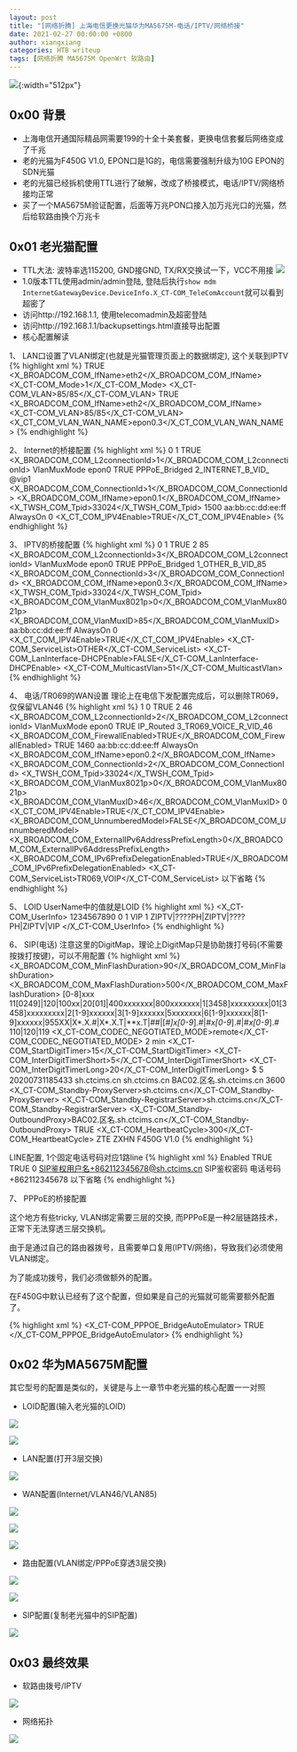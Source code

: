 ```yaml
---
layout: post
title: "[网络折腾] 上海电信更换光猫华为MA5675M-电话/IPTV/网络桥接"
date: 2021-02-27 00:00:00 +0800
author: xiangxiang
categories: HTB writeup
tags: [网络折腾 MA5675M OpenWrt 软路由]
---
```


 ![](/img/huawei-ma5675m.JPG){:width="512px"}

## 0x00 背景
- 上海电信开通国际精品网需要199的十全十美套餐，更换电信套餐后网络变成了千兆
- 老的光猫为F450G V1.0, EPON口是1G的，电信需要强制升级为10G EPON的SDN光猫
- 老的光猫已经拆机使用TTL进行了破解，改成了桥接模式，电话/IPTV/网络桥接均正常
- 买了一个MA5675M验证配置，后面等万兆PON口接入加万兆光口的光猫，然后给软路由换个万兆卡

## 0x01 老光猫配置
- TTL大法: 波特率选115200, GND接GND, TX/RX交换试一下，VCC不用接
![](/img/F450G-TTL.JPG)
- 1.0版本TTL使用admin/admin登陆, 登陆后执行`show mdm InternetGatewayDevice.DeviceInfo.X_CT-COM_TeleComAccount`就可以看到超密了
- 访问http://192.168.1.1, 使用telecomadmin及超密登陆
- 访问http://192.168.1.1/backupsettings.html直接导出配置
- 核心配置解读

1、 LAN口设置了VLAN绑定(也就是光猫管理页面上的数据绑定), 这个关联到IPTV
{% highlight xml %}
      <LANEthernetInterfaceConfig instance="3">
        <Enable>TRUE</Enable>
        <X_BROADCOM_COM_IfName>eth2</X_BROADCOM_COM_IfName>
        <X_CT-COM_Mode>1</X_CT-COM_Mode>
        <X_CT-COM_VLAN>85/85</X_CT-COM_VLAN>
        <LANVlanBindConfig instance="3">
          <Enable>TRUE</Enable>
          <X_BROADCOM_COM_IfName>eth2</X_BROADCOM_COM_IfName>
          <X_CT-COM_VLAN>85/85</X_CT-COM_VLAN>
          <X_CT_COM_VLAN_WAN_NAME>epon0.3</X_CT_COM_VLAN_WAN_NAME>
        </LANVlanBindConfig>
        <LANVlanBindConfig nextInstance="4" ></LANVlanBindConfig>
      </LANEthernetInterfaceConfig>
{% endhighlight %}

2、 Internet的桥接配置
{% highlight xml %}
      <WANConnectionDevice instance="8">
        <WANIPConnectionNumberOfEntries>0</WANIPConnectionNumberOfEntries>
        <WANPPPConnectionNumberOfEntries>1</WANPPPConnectionNumberOfEntries>
        <WANEthernetLinkConfig>
          <Enable>TRUE</Enable>
          <X_BROADCOM_COM_L2connectionId>1</X_BROADCOM_COM_L2connectionId>
          <ConnectionMode>VlanMuxMode</ConnectionMode>
          <IfName>epon0</IfName>
        </WANEthernetLinkConfig>
        <WANPPPConnection instance="1">
          <Enable>TRUE</Enable>
          <ConnectionType>PPPoE_Bridged</ConnectionType>
          <Name>2_INTERNET_B_VID_</Name>
          <Username>@vip1</Username>
          <X_BROADCOM_COM_ConnectionId>1</X_BROADCOM_COM_ConnectionId>
          <X_BROADCOM_COM_IfName>epon0.1</X_BROADCOM_COM_IfName>
          <X_TWSH_COM_Tpid>33024</X_TWSH_COM_Tpid>
          <MaxMTUSize>1500</MaxMTUSize>
          <MACAddress>aa:bb:cc:dd:ee:ff</MACAddress>
          <ConnectionTrigger>AlwaysOn</ConnectionTrigger>
          <PortMappingNumberOfEntries>0</PortMappingNumberOfEntries>
          <X_CT_COM_IPV4Enable>TRUE</X_CT_COM_IPV4Enable>
        </WANPPPConnection>
        <WANPPPConnection nextInstance="2" ></WANPPPConnection>
{% endhighlight %}

3、 IPTV的桥接配置
{% highlight xml %}
      <WANConnectionDevice instance="3">
        <WANIPConnectionNumberOfEntries>0</WANIPConnectionNumberOfEntries>
        <WANPPPConnectionNumberOfEntries>1</WANPPPConnectionNumberOfEntries>
        <WANEthernetLinkConfig>
          <Enable>TRUE</Enable>
          <Mode>2</Mode>
          <VLANIDMark>85</VLANIDMark>
          <X_BROADCOM_COM_L2connectionId>3</X_BROADCOM_COM_L2connectionId>
          <ConnectionMode>VlanMuxMode</ConnectionMode>
          <IfName>epon0</IfName>
        </WANEthernetLinkConfig>
        <WANPPPConnection instance="1">
          <Enable>TRUE</Enable>
          <ConnectionType>PPPoE_Bridged</ConnectionType>
          <Name>1_OTHER_B_VID_85</Name>
          <X_BROADCOM_COM_ConnectionId>3</X_BROADCOM_COM_ConnectionId>
          <X_BROADCOM_COM_IfName>epon0.3</X_BROADCOM_COM_IfName>
          <X_TWSH_COM_Tpid>33024</X_TWSH_COM_Tpid>
          <X_BROADCOM_COM_VlanMux8021p>0</X_BROADCOM_COM_VlanMux8021p>
          <X_BROADCOM_COM_VlanMuxID>85</X_BROADCOM_COM_VlanMuxID>
          <MACAddress>aa:bb:cc:dd:ee:ff</MACAddress>
          <ConnectionTrigger>AlwaysOn</ConnectionTrigger>
          <PortMappingNumberOfEntries>0</PortMappingNumberOfEntries>
          <X_CT_COM_IPV4Enable>TRUE</X_CT_COM_IPV4Enable>
          <X_CT-COM_ServiceList>OTHER</X_CT-COM_ServiceList>
          <X_CT-COM_LanInterface-DHCPEnable>FALSE</X_CT-COM_LanInterface-DHCPEnable>
          <X_CT-COM_MulticastVlan>51</X_CT-COM_MulticastVlan>
        </WANPPPConnection>
        <WANPPPConnection nextInstance="2" ></WANPPPConnection>
      </WANConnectionDevice>
{% endhighlight %}

4、 电话/TR069的WAN设置
理论上在电信下发配置完成后，可以删除TR069，仅保留VLAN46
{% highlight xml %}
      <WANConnectionDevice instance="9">
        <WANIPConnectionNumberOfEntries>1</WANIPConnectionNumberOfEntries>
        <WANPPPConnectionNumberOfEntries>0</WANPPPConnectionNumberOfEntries>
        <WANEthernetLinkConfig>
          <Enable>TRUE</Enable>
          <Mode>2</Mode>
          <VLANIDMark>46</VLANIDMark>
          <X_BROADCOM_COM_L2connectionId>2</X_BROADCOM_COM_L2connectionId>
          <ConnectionMode>VlanMuxMode</ConnectionMode>
          <IfName>epon0</IfName>
        </WANEthernetLinkConfig>
        <WANIPConnection instance="1">
          <Enable>TRUE</Enable>
          <ConnectionType>IP_Routed</ConnectionType>
          <Name>3_TR069_VOICE_R_VID_46</Name>
          <X_BROADCOM_COM_FirewallEnabled>TRUE</X_BROADCOM_COM_FirewallEnabled>
          <DNSEnabled>TRUE</DNSEnabled>
          <MaxMTUSize>1460</MaxMTUSize>
          <MACAddress>aa:bb:cc:dd:ee:ff</MACAddress>
          <ConnectionTrigger>AlwaysOn</ConnectionTrigger>
          <X_BROADCOM_COM_IfName>epon0.2</X_BROADCOM_COM_IfName>
          <X_BROADCOM_COM_ConnectionId>2</X_BROADCOM_COM_ConnectionId>
          <X_TWSH_COM_Tpid>33024</X_TWSH_COM_Tpid>
          <X_BROADCOM_COM_VlanMux8021p>0</X_BROADCOM_COM_VlanMux8021p>
          <X_BROADCOM_COM_VlanMuxID>46</X_BROADCOM_COM_VlanMuxID>
          <PortMappingNumberOfEntries>0</PortMappingNumberOfEntries>
          <X_CT_COM_IPV4Enable>TRUE</X_CT_COM_IPV4Enable>
          <X_BROADCOM_COM_UnnumberedModel>FALSE</X_BROADCOM_COM_UnnumberedModel>
          <X_BROADCOM_COM_ExternalIPv6AddressPrefixLength>0</X_BROADCOM_COM_ExternalIPv6AddressPrefixLength>
          <X_BROADCOM_COM_IPv6PrefixDelegationEnabled>TRUE</X_BROADCOM_COM_IPv6PrefixDelegationEnabled>
          <X_CT-COM_ServiceList>TR069,VOIP</X_CT-COM_ServiceList>
          以下省略
        </WANIPConnection>
        <WANIPConnection nextInstance="2" ></WANIPConnection>
      </WANConnectionDevice>
{% endhighlight %}

5、 LOID
UserName中的值就是LOID
{% highlight xml %}
    <X_CT-COM_UserInfo>
      <UserName>1234567890</UserName>
      <Status>0</Status>
      <Result>1</Result>
      <ServiceName>VIP</ServiceName>
      <ServiceNum>1</ServiceNum>
      <AllServicesName>ZIPTV|????PH|ZIPTV|????PH|ZIPTV|VIP</AllServicesName>
    </X_CT-COM_UserInfo>
{% endhighlight %}

6、 SIP(电话)
注意这里的DigitMap，理论上DigitMap只是协助拨打号码(不需要按拨打按键)，可以不用配置
{% highlight xml %}
          <X_BROADCOM_COM_MinFlashDuration>90</X_BROADCOM_COM_MinFlashDuration>
          <X_BROADCOM_COM_MaxFlashDuration>500</X_BROADCOM_COM_MaxFlashDuration>
          <PbxInsideDigitmap>[0-8]xxx</PbxInsideDigitmap>
          <DigitMap>11[0249]|120|100xx|20[01]|400xxxxxxx|800xxxxxxx|1[3458]xxxxxxxxx|01[3458]xxxxxxxxx|2[1-9]xxxxxx|3[1-9]xxxxxx|5xxxxxxx|6[1-9]xxxxxx|8[1-9]xxxxxx|955XX|X*.X.#|X*.X.T|**x.T|##|[*#]x[0-9*].#|*#x[0-9*].#|#*x[0-9*].#</DigitMap>
          <SpecificDigitmap>110|120|119</SpecificDigitmap>
          <X_CT-COM_CODEC_NEGOTIATED_MODE>remote</X_CT-COM_CODEC_NEGOTIATED_MODE>
          <VbdCodec>2</VbdCodec>
          <DigitMapMatchMode>min</DigitMapMatchMode>
          <X_CT-COM_StartDigitTimer>15</X_CT-COM_StartDigitTimer>
          <X_CT-COM_InterDigitTimerShort>5</X_CT-COM_InterDigitTimerShort>
          <X_CT-COM_InterDigitTimerLong>20</X_CT-COM_InterDigitTimerLong>
          <CallIdFskAppendChar>$</CallIdFskAppendChar>
          <CritDigitTimer>5</CritDigitTimer>
          <VersionTime>20200731185433</VersionTime>
          <SIP>
            <ProxyServer>sh.ctcims.cn</ProxyServer>
            <RegistrarServer>sh.ctcims.cn</RegistrarServer>
            <OutboundProxy>BAC02.区名.sh.ctcims.cn</OutboundProxy>
            <RegisterExpires>3600</RegisterExpires>
            <X_CT-COM_Standby-ProxyServer>sh.ctcims.cn</X_CT-COM_Standby-ProxyServer>
            <X_CT-COM_Standby-RegistrarServer>sh.ctcims.cn</X_CT-COM_Standby-RegistrarServer>
            <X_CT-COM_Standby-OutboundProxy>BAC02.区名.sh.ctcims.cn</X_CT-COM_Standby-OutboundProxy>
            <SipDateEnable>TRUE</SipDateEnable>
            <X_CT-COM_HeartbeatCycle>300</X_CT-COM_HeartbeatCycle>
            <UserAgent>ZTE ZXHN F450G V1.0</UserAgent>
          </SIP>
{% endhighlight %}

LINE配置, 1个固定电话号码对应1路line
{% highlight xml %}
          <Line instance="1">
            <Enable>Enabled</Enable>
            <SubsReg>TRUE</SubsReg>
            <SubsUA>TRUE</SubsUA>
            <TelUrlType>0</TelUrlType>
            <SIP>
              <AuthUserName>SIP鉴权用户名+862112345678@sh.ctcims.cn</AuthUserName>
              <AuthPassword>SIP鉴权密码</AuthPassword>
              <URI>电话号码+862112345678</URI>
            </SIP>
            以下省略
          </Line>
{% endhighlight %}

7、 PPPoE的桥接配置

这个地方有些tricky, VLAN绑定需要三层的交换, 而PPPoE是一种2层链路技术，正常下无法穿透三层交换机。

由于是通过自己的路由器拨号，且需要单口复用(IPTV/网络)，导致我们必须使用VLAN绑定。

为了能成功拨号，我们必须做额外的配置。

在F450G中默认已经有了这个配置，但如果是自己的光猫就可能需要额外配置了。

{% highlight xml %}
    <X_CT-COM_PPPOE_BridgeAutoEmulator>
      <Enable>TRUE</Enable>
    </X_CT-COM_PPPOE_BridgeAutoEmulator>
{% endhighlight %}



## 0x02 华为MA5675M配置
其它型号的配置是类似的，关键是与上一章节中老光猫的核心配置一一对照
- LOID配置(输入老光猫的LOID)

![](/img/huawei-ma5675m-loid-1.JPG)

![](/img/huawei-ma5675m-loid-2.JPG)

- LAN配置(打开3层交换)

![](/img/huawei-ma5675m-lan.JPG)

- WAN配置(Internet/VLAN46/VLAN85)

![](/img/huawei-ma5675m-wan-1.JPG)

![](/img/huawei-ma5675m-wan-2.JPG)

![](/img/huawei-ma5675m-wan-3.JPG)

- 路由配置(VLAN绑定/PPPoE穿透3层交换)

![](/img/huawei-ma5675m-vlan-1.JPG)

![](/img/huawei-ma5675m-vlan-2.JPG)

- SIP配置(复制老光猫中的SIP配置)

![](/img/huawei-ma5675m-sip-1.JPG)


## 0x03 最终效果
- 软路由拨号/IPTV

![](/img/huawei-ma5675m-final-1.JPG)

- 网络拓扑

![](/img/huawei-ma5675m-final-2.JPG)

